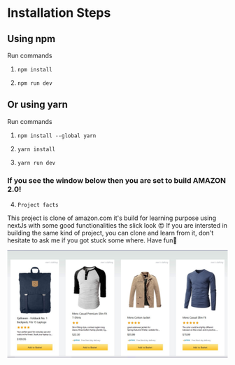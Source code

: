 # Installation Steps



## Using npm

Run commands

1) ```npm install```


2) ```npm run dev```


## Or using yarn

Run commands 

1) ```npm install --global yarn```

2) ```yarn install```

3) ```yarn run dev```


### If you see the window below then you are set to build AMAZON 2.0!

4) ```Project facts```

 This project is clone of amazon.com it's build for learning purpose using nextJs with some good functionalities the slick look 😍 
 If you are intersted in building the same kind of project, you can clone and learn from it, don't hesitate to ask me if you got stuck some where.
 Have fun🎉
 
![Template Screenshot](TemplateScreenshot.jpg?raw=true "Template Screenshot")
